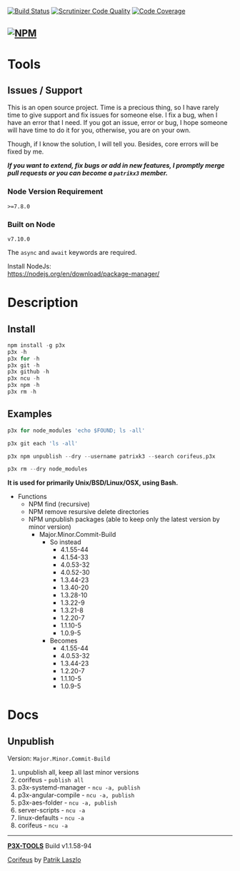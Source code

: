 [//]: #@corifeus-header

  [![Build Status](https://travis-ci.org/patrikx3/tools.svg?branch=master)](https://travis-ci.org/patrikx3/tools)  [![Scrutinizer Code Quality](https://scrutinizer-ci.com/g/patrikx3/tools/badges/quality-score.png?b=master)](https://scrutinizer-ci.com/g/patrikx3/tools/?branch=master)  [![Code Coverage](https://scrutinizer-ci.com/g/patrikx3/tools/badges/coverage.png?b=master)](https://scrutinizer-ci.com/g/patrikx3/tools/?branch=master) 

  
[![NPM](https://nodei.co/npm/p3x-tools.png?downloads=true&downloadRank=true&stars=true)](https://www.npmjs.com/package/p3x-tools/)
---

 
# Tools

## Issues / Support
This is an open source project. Time is a precious thing, so I have rarely time to give support and fix issues for someone else. I fix a bug, when I have an error that I need. If you got an issue, error or bug, I hope someone will have time to do it for you, otherwise, you are on your own.

Though, if I know the solution, I will tell you. Besides, core errors will be fixed by me.

***If you want to extend, fix bugs or add in new features, I promptly merge pull requests or you can become a ```patrikx3``` member.***

### Node Version Requirement 
``` 
>=7.8.0 
```  
   
### Built on Node 
``` 
v7.10.0
```   
   
The ```async``` and ```await``` keywords are required.

Install NodeJs:    
https://nodejs.org/en/download/package-manager/    
  
# Description  

                        
[//]: #@corifeus-header:end

## Install
```javascript
npm install -g p3x
p3x -h
p3x for -h 
p3x git -h 
p3x github -h 
p3x ncu -h 
p3x npm -h 
p3x rm -h 
```


## Examples
```javascript
p3x for node_modules 'echo $FOUND; ls -all'

p3x git each 'ls -all'

p3x npm unpublish --dry --username patrixk3 --search corifeus,p3x 

p3x rm --dry node_modules  
```

**It is used for primarily Unix/BSD/Linux/OSX, using Bash.**

* Functions
  * NPM find (recursive)
  * NPM remove resursive delete directories
  * NPM unpublish packages (able to keep only the latest version by minor version)
    * Major.Minor.Commit-Build
      * So instead
        * 4.1.55-44
        * 4.1.54-33
        * 4.0.53-32
        * 4.0.52-30
        * 1.3.44-23
        * 1.3.40-20
        * 1.3.28-10
        * 1.3.22-9
        * 1.3.21-8
        * 1.2.20-7
        * 1.1.10-5
        * 1.0.9-5
      * Becomes
        * 4.1.55-44
        * 4.0.53-32
        * 1.3.44-23
        * 1.2.20-7
        * 1.1.10-5
        * 1.0.9-5

# Docs

## Unpublish

Version: ```Major.Minor.Commit-Build```

1. unpublish all, keep all last minor versions
1. corifeus - ```publish all```
1. p3x-systemd-manager - ```ncu -a, publish```
1. p3x-angular-compile - ```ncu -a, publish```
1. p3x-aes-folder - ```ncu -a, publish```
1. server-scripts - ```ncu -a```
1. linux-defaults - ```ncu -a```
1. corifeus - ```ncu -a```

[//]: #@corifeus-footer

---
[**P3X-TOOLS**](https://pages.corifeus.tk/tools) Build v1.1.58-94

[Corifeus](http://www.corifeus.tk) by [Patrik Laszlo](http://patrikx3.tk)


[//]: #@corifeus-footer:end
